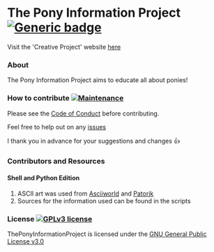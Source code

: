 # The Pony Information Project [![Generic badge](https://img.shields.io/badge/Creative-Project-<COLOR>.svg)](https://harens.github.io/CreativeProject/)

Visit the 'Creative Project' website [here](https://harens.github.io/CreativeProject/)

### About
The Pony Information Project aims to educate all about ponies!

### How to contribute [![Maintenance](https://img.shields.io/badge/Maintained%3F-yes-green.svg)](https://github.com/harens/PyPony/graphs/commit-activity)
Please see the [Code of Conduct](https://github.com/harens/PyPony/blob/master/CODE_OF_CONDUCT.md) before contributing.

Feel free to help out on any [issues](https://github.com/harens/PyPony/issues)

I thank you in advance for your suggestions and changes :+1:
### Contributors and Resources
#### Shell and Python Edition
1. ASCII art was used from [Asciiworld](http://www.asciiworld.com/-Horses-.html) and [Patorjk](http://patorjk.com/software/taag/)
2. Sources for the information used can be found in the scripts

### License [![GPLv3 license](https://img.shields.io/badge/License-GPLv3-blue.svg)](https://github.com/harens/PyPony/blob/master/LICENSE)
ThePonyInformationProject is licensed under the [GNU General Public License v3.0](https://github.com/harens/PyPony/blob/master/LICENSE)

